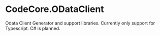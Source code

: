 # CodeCore.ODataClient
Odata Client Generator and support libraries. Currently only support for Typescript. C# is planned.
